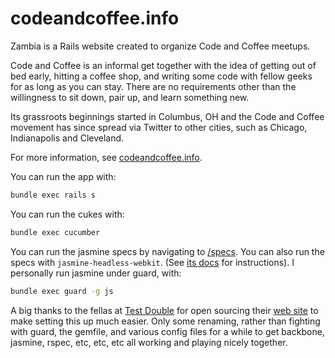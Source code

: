 # codeandcoffee.info

Zambia is a Rails website created to organize Code and Coffee meetups.

Code and Coffee is an informal get together with the idea of getting out of bed early, hitting a coffee shop, and writing some code with fellow geeks for as long as you can stay. There are no requirements other than the willingness to sit down, pair up, and learn something new.

Its grassroots beginnings started in Columbus, OH and the Code and Coffee movement has
since spread via Twitter to other cities, such as Chicago, Indianapolis and Cleveland.

For more information, see [codeandcoffee.info](http://codeandcoffee.info).

You can run the app with:

``` sh
bundle exec rails s
```

You can run the cukes with:

``` sh
bundle exec cucumber
```

You can run the jasmine specs by navigating to [/specs](http://localhost:3000/specs). You can also run the specs with `jasmine-headless-webkit`. (See [its docs](http://johnbintz.github.com/jasmine-headless-webkit/) for instructions). I personally run jasmine under guard, with:

``` sh
bundle exec guard -g js
```

A big thanks to the fellas at [Test Double](http://test-double.com) for open sourcing
their [web site](http://github.com/testdouble/site) to make setting this up much easier. Only some renaming, rather than fighting with guard, the gemfile, and various config files for a while to get backbone, jasmine, rspec, etc, etc, etc all working and playing nicely together.
